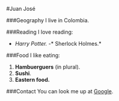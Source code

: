 #Juan José

###Geography
I live in Colombia.

###Reading
I love reading:
- *Harry Potter.*
-* Sherlock Holmes.*

###Food
I like eating:
1. **Hambuerguers** (in plural).
2. **Sushi**.
3. **Eastern food.**

###Contact
You can look me up at [Google](www.google.com).
